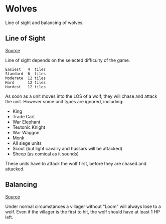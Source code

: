 # Wolves

Line of sight and balancing of wolves.

## Line of Sight

[Source](https://www.youtube.com/watch?v=DBgK4e5w_uc)

Line of sight depends on the selected difficulty of the game.

    Easiest   4  tiles
    Standard  6  tiles
    Moderate  12 tiles
    Hard      12 tiles
    Hardest   12 tiles

As soon as a unit moves into the LOS of a wolf, they will chase and attack the unit. However some unit types are ignored, including:

* King
* Trade Cart
* War Elephant
* Teutonic Knight
* War Waggon
* Monk
* All siege units
* Scout (but light cavalry and hussars will be attacked)
* Sheep (as comical as it sounds)

These units have to attack the wolf first, before they are chased and attacked.

## Balancing

[Source](https://www.youtube.com/watch?v=jgRyH7Ff5Wg)

Under normal circumstances a villager without "Loom" will always lose to a wolf. Even if the villager is the first to hit, the wolf should have at least 1 HP left.
